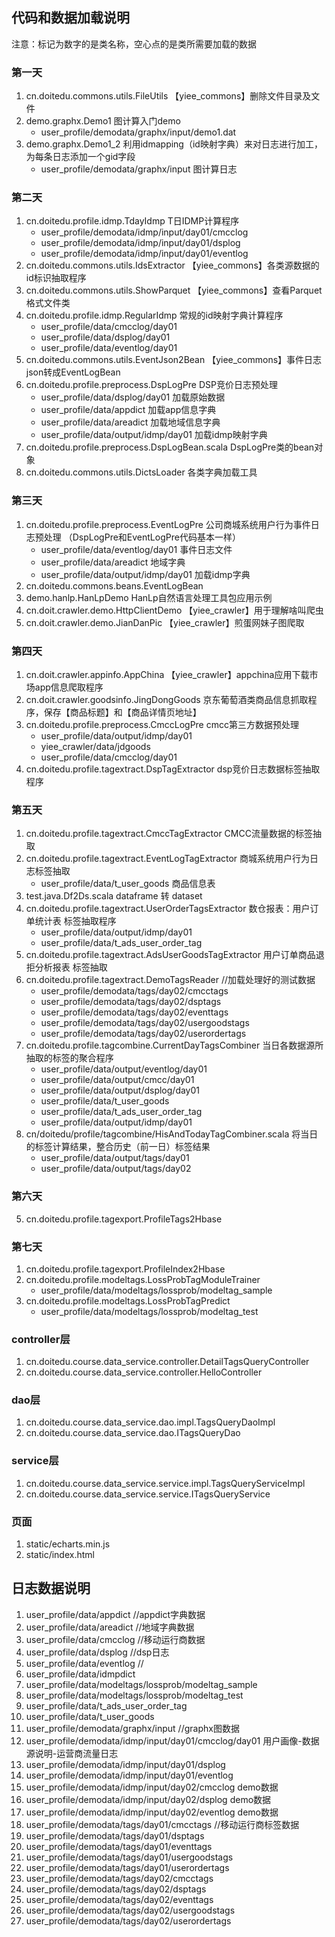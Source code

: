 ## 代码和数据加载说明
注意：标记为数字的是类名称，空心点的是类所需要加载的数据

### 第一天
1. cn.doitedu.commons.utils.FileUtils  【yiee_commons】删除文件目录及文件
1. demo.graphx.Demo1    图计算入门demo
    - user_profile/demodata/graphx/input/demo1.dat
2. demo.graphx.Demo1_2  利用idmapping（id映射字典）来对日志进行加工，为每条日志添加一个gid字段
    - user_profile/demodata/graphx/input    图计算日志

### 第二天
1. cn.doitedu.profile.idmp.TdayIdmp      T日IDMP计算程序    
    - user_profile/demodata/idmp/input/day01/cmcclog
    - user_profile/demodata/idmp/input/day01/dsplog
    - user_profile/demodata/idmp/input/day01/eventlog
1. cn.doitedu.commons.utils.IdsExtractor        【yiee_commons】各类源数据的id标识抽取程序    
1. cn.doitedu.commons.utils.ShowParquet         【yiee_commons】查看Parquet格式文件类
1. cn.doitedu.profile.idmp.RegularIdmp          常规的id映射字典计算程序
    - user_profile/data/cmcclog/day01
    - user_profile/data/dsplog/day01
    - user_profile/data/eventlog/day01
1. cn.doitedu.commons.utils.EventJson2Bean      【yiee_commons】事件日志json转成EventLogBean
1. cn.doitedu.profile.preprocess.DspLogPre      DSP竞价日志预处理
    - user_profile/data/dsplog/day01  加载原始数据
    - user_profile/data/appdict 加载app信息字典
    - user_profile/data/areadict 加载地域信息字典
    - user_profile/data/output/idmp/day01 加载idmp映射字典
1. cn.doitedu.profile.preprocess.DspLogBean.scala     DspLogPre类的bean对象
1. cn.doitedu.commons.utils.DictsLoader     各类字典加载工具

### 第三天    
1. cn.doitedu.profile.preprocess.EventLogPre    公司商城系统用户行为事件日志预处理       （DspLogPre和EventLogPre代码基本一样）
    - user_profile/data/eventlog/day01    事件日志文件
    - user_profile/data/areadict 地域字典
    - user_profile/data/output/idmp/day01   加载idmp字典
1. cn.doitedu.commons.beans.EventLogBean
1. demo.hanlp.HanLpDemo     HanLp自然语言处理工具包应用示例
1. cn.doit.crawler.demo.HttpClientDemo          【yiee_crawler】用于理解啥叫爬虫
1. cn.doit.crawler.demo.JianDanPic              【yiee_crawler】煎蛋网妹子图爬取

### 第四天
1. cn.doit.crawler.appinfo.AppChina             【yiee_crawler】appchina应用下载市场app信息爬取程序
1. cn.doit.crawler.goodsinfo.JingDongGoods      京东葡萄酒类商品信息抓取程序，保存【商品标题】和【商品详情页地址】
1. cn.doitedu.profile.preprocess.CmccLogPre cmcc第三方数据预处理
    - user_profile/data/output/idmp/day01    
    - yiee_crawler/data/jdgoods
    - user_profile/data/cmcclog/day01
2. cn.doitedu.profile.tagextract.DspTagExtractor    dsp竞价日志数据标签抽取程序

### 第五天
1. cn.doitedu.profile.tagextract.CmccTagExtractor   CMCC流量数据的标签抽取
1. cn.doitedu.profile.tagextract.EventLogTagExtractor   商城系统用户行为日志标签抽取
    - user_profile/data/t_user_goods 商品信息表
1. test.java.Df2Ds.scala    dataframe  转 dataset
1. cn.doitedu.profile.tagextract.UserOrderTagsExtractor     数仓报表：用户订单统计表 标签抽取程序
    - user_profile/data/output/idmp/day01
    - user_profile/data/t_ads_user_order_tag
1. cn.doitedu.profile.tagextract.AdsUserGoodsTagExtractor       用户订单商品退拒分析报表 标签抽取
6. cn.doitedu.profile.tagextract.DemoTagsReader     //加载处理好的测试数据
    - user_profile/demodata/tags/day02/cmcctags     
    - user_profile/demodata/tags/day02/dsptags
    - user_profile/demodata/tags/day02/eventtags
    - user_profile/demodata/tags/day02/usergoodstags
    - user_profile/demodata/tags/day02/userordertags
1. cn.doitedu.profile.tagcombine.CurrentDayTagsCombiner     当日各数据源所抽取的标签的聚合程序
    - user_profile/data/output/eventlog/day01
    - user_profile/data/output/cmcc/day01
    - user_profile/data/output/dsplog/day01
    - user_profile/data/t_user_goods
    - user_profile/data/t_ads_user_order_tag
    - user_profile/data/output/idmp/day01
1. cn/doitedu/profile/tagcombine/HisAndTodayTagCombiner.scala       将当日的标签计算结果，整合历史（前一日）标签结果
    - user_profile/data/output/tags/day01
    - user_profile/data/output/tags/day02

### 第六天
5. cn.doitedu.profile.tagexport.ProfileTags2Hbase

### 第七天
1. cn.doitedu.profile.tagexport.ProfileIndex2Hbase
1. cn.doitedu.profile.modeltags.LossProbTagModuleTrainer    
    - user_profile/data/modeltags/lossprob/modeltag_sample
2. cn.doitedu.profile.modeltags.LossProbTagPredict
    - user_profile/data/modeltags/lossprob/modeltag_test

### controller层
1. cn.doitedu.course.data_service.controller.DetailTagsQueryController
2. cn.doitedu.course.data_service.controller.HelloController

### dao层
1. cn.doitedu.course.data_service.dao.impl.TagsQueryDaoImpl
2. cn.doitedu.course.data_service.dao.ITagsQueryDao

### service层
1. cn.doitedu.course.data_service.service.impl.TagsQueryServiceImpl
2. cn.doitedu.course.data_service.service.ITagsQueryService

### 页面
1. static/echarts.min.js
2. static/index.html


## 日志数据说明
1. user_profile/data/appdict        //appdict字典数据
1. user_profile/data/areadict       //地域字典数据
1. user_profile/data/cmcclog        //移动运行商数据
1. user_profile/data/dsplog         //dsp日志
1. user_profile/data/eventlog       //
1. user_profile/data/idmpdict
1. user_profile/data/modeltags/lossprob/modeltag_sample
1. user_profile/data/modeltags/lossprob/modeltag_test
1. user_profile/data/t_ads_user_order_tag
1. user_profile/data/t_user_goods
2. user_profile/demodata/graphx/input      //graphx图数据
2. user_profile/demodata/idmp/input/day01/cmcclog/day01  用户画像-数据源说明-运营商流量日志
2. user_profile/demodata/idmp/input/day01/dsplog
2. user_profile/demodata/idmp/input/day01/eventlog
2. user_profile/demodata/idmp/input/day02/cmcclog       demo数据
2. user_profile/demodata/idmp/input/day02/dsplog        demo数据
2. user_profile/demodata/idmp/input/day02/eventlog      demo数据
2. user_profile/demodata/tags/day01/cmcctags        //移动运行商标签数据
2. user_profile/demodata/tags/day01/dsptags
2. user_profile/demodata/tags/day01/eventtags
2. user_profile/demodata/tags/day01/usergoodstags
2. user_profile/demodata/tags/day01/userordertags
2. user_profile/demodata/tags/day02/cmcctags
2. user_profile/demodata/tags/day02/dsptags
2. user_profile/demodata/tags/day02/eventtags
2. user_profile/demodata/tags/day02/usergoodstags
2. user_profile/demodata/tags/day02/userordertags